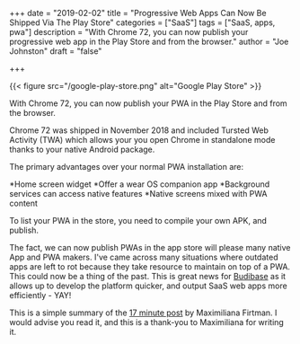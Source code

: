 +++ 
date = "2019-02-02" 
title = "Progressive Web Apps Can Now Be Shipped Via The Play Store" 
categories = ["SaaS"] 
tags = ["SaaS, apps, pwa"] 
description = "With Chrome 72, you can now publish your progressive web app in the Play Store and from the browser." 
author = "Joe Johnston" 
draft = "false"

+++

{{< figure src="/google-play-store.png" alt="Google Play Store" >}}


With Chrome 72, you can now publish your PWA in the Play Store and from the browser. 

Chrome 72 was shipped in November 2018 and included Tursted Web Activity (TWA) which allows your you open Chrome in standalone mode thanks to your native Android package.

The primary advantages over your normal PWA installation are:

*Home screen widget
*Offer a wear OS companion app
*Background services can access native features
*Native screens mixed with PWA content

To list your PWA in the store, you need to compile your own APK, and publish. 

The fact, we can now publish PWAs in the app store will please many native App and PWA makers. I've came across many situations where outdated apps are left to rot because they take resource to maintain on top of a PWA. This could now be a thing of the past. This is great news for [Budibase](https://www.budibase.com/) as it allows up to develop the platform quicker, and output SaaS web apps more efficiently - YAY!

This is a simple summary of the [17 minute post](https://medium.com/@firt/google-play-store-now-open-for-progressive-web-apps-ec6f3c6ff3cc) by Maximiliana Firtman. I would advise you read it, and this is a thank-you to Maximiliana for writing it.

